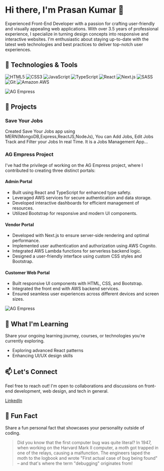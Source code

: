 # Hi there, I'm Prasan Kumar 👋

Experienced Front-End Developer with a passion for crafting user-friendly and visually appealing web applications. With over 3.5 years of professional experience, I specialize in turning design concepts into responsive and interactive websites. I'm enthusiastic about staying up-to-date with the latest web technologies and best practices to deliver top-notch user experiences.

## 🔧 Technologies & Tools

![HTML5](https://img.shields.io/badge/-HTML5-E34F26?style=flat&logo=html5&logoColor=white)
![CSS3](https://img.shields.io/badge/-CSS3-1572B6?style=flat&logo=css3&logoColor=white)
![JavaScript](https://img.shields.io/badge/-JavaScript-F7DF1E?style=flat&logo=javascript&logoColor=black)
![TypeScript](https://img.shields.io/badge/-TypeScript-3178C6?style=flat&logo=typescript&logoColor=white)
![React](https://img.shields.io/badge/-React-61DAFB?style=flat&logo=react&logoColor=black)
![Next.js](https://img.shields.io/badge/-Next.js-000000?style=flat&logo=next.js&logoColor=white)
![SASS](https://img.shields.io/badge/-SASS-CC6699?style=flat&logo=sass&logoColor=white)
![Git](https://img.shields.io/badge/-Git-F05032?style=flat&logo=git&logoColor=white)
![Amazon AWS](https://img.shields.io/badge/-Amazon%20AWS-232F3E?style=flat&logo=amazon-aws&logoColor=white)

![AG Empress](https://img.freepik.com/free-vector/frontend-developer-typographic-header-website-interface-design-improvement-web-page-programming-coding-testing-it-profession-isolated-flat-vector-illustration_613284-304.jpg?w=1380&t=st=1693023681~exp=1693024281~hmac=ebebf5d6401dbbd7c57e6608150c26277458f0907008437afc017478d6351634)

## 🚀 Projects

### Save Your Jobs
Created Save Your Jobs app using MERN(MongoDB,Express,ReactJS,NodeJs), You can Add Jobs, Edit Jobs Track and Filter your Jobs In real Time. It is a Jobs Management App...

### AG Empress Project

I've had the privilege of working on the AG Empress project, where I contributed to creating three distinct portals:

#### Admin Portal
- Built using React and TypeScript for enhanced type safety.
- Leveraged AWS services for secure authentication and data storage.
- Developed interactive dashboards for efficient management of resources.
- Utilized Bootstrap for responsive and modern UI components.

#### Vendor Portal
- Developed with Next.js to ensure server-side rendering and optimal performance.
- Implemented user authentication and authorization using AWS Cognito.
- Integrated AWS Lambda functions for serverless backend logic.
- Designed a user-friendly interface using custom CSS styles and Bootstrap.

#### Customer Web Portal
- Built responsive UI components with HTML, CSS, and Bootstrap.
- Integrated the front end with AWS backend services.
- Ensured seamless user experiences across different devices and screen sizes.

![AG Empress](https://cdn.dribbble.com/users/4158917/screenshots/7643924/media/658325645b894106c6b43ab34928270d.jpg)

## 🌱 What I'm Learning

Share your ongoing learning journey, courses, or technologies you're currently exploring.

- Exploring advanced React patterns
- Enhancing UI/UX design skills

## 📫 Let's Connect

Feel free to reach out! I'm open to collaborations and discussions on front-end development, web design, and tech in general.

[LinkedIn](https://www.linkedin.com/in/prasan26/)

## 🎨 Fun Fact

Share a fun personal fact that showcases your personality outside of coding.

> Did you know that the first computer bug was quite literal? In 1947, when working on the Harvard Mark II computer, a moth got trapped in one of the relays, causing a malfunction. The engineers taped the moth to the logbook and wrote "First actual case of bug being found" – and that's where the term "debugging" originates from!


